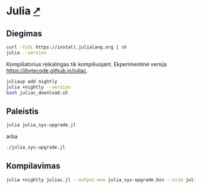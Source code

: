 # Julia [&#x2B67;](https://julialang.org/)

## Diegimas

```bash
curl -fsSL https://install.julialang.org | sh
julia --version
```

Kompiliatorius reikalingas tik kompiliuojant. Ekperimentinė versija <https://jbytecode.github.io/juliac>.

```bash
juliaup add nightly
julia +nightly --version
bash juliac_download.sh
```

## Paleistis

```bash
julia julia_sys-upgrade.jl
```

arba

```bash
./julia_sys-upgrade.jl
```

## Kompilavimas

```bash
julia +nightly juliac.jl --output-exe julia_sys-upgrade.bin --trim julia_sys-upgrade.jl --experimental
```
